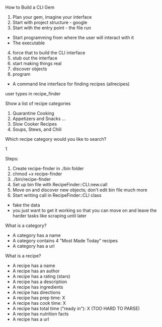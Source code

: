 How to Build a CLI Gem

1. Plan your gem, imagine your interface
2. Start with project structure - google
3. Start with the entry point - the file run
  - Start programming from where the user will interact with it
  - The executable
4. force that to build the CLI interface
5. stub out the interface
6. start making things real
7. discover objects
8. program

- A command line interface for finding recipes (allrecipes)

user types in recipe_finder

Show a list of recipe categories

1. Quarantine Cooking
2. Appetizers and Snacks
...
10. Slow Cooker Recipes
11. Soups, Stews, and Chili

Which recipe category would you like to search?

1

Steps:
1. Create recipe-finder in ./bin folder
2. chmod +x recipe-finder
3. ./bin/recipe-finder
4. Set up bin file with RecipeFinder::CLI.new.call
5. Move on and discover new objects; don't edit bin file much more
6. Start writing call in RecipeFinder::CLI class
- fake the data
- you just want to get it working so that you can move on and leave the harder tasks like scraping until later

What is a category?
- A category has a name
- A category contains 4 "Most Made Today" recipes
- A category has a url

What is a recipe?
- A recipe has a name
- A recipe has an author
- A recipe has a rating (stars)
- A recipe has a description
- A recipe has ingredients
- A recipe has directions
- A recipe has prep time: X
- A recipe has cook time: X
- A recipe has total time ("ready in"): X (TOO HARD TO PARSE)
- A recipe has nutrition facts
- A recipe has a url
